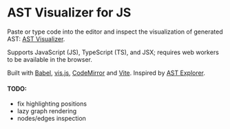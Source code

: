 # AST Visualizer for JS

Paste or type code into the editor and inspect the visualization of generated AST: [AST Visualizer](https://adorableredpanda.github.io/ast-visualization/).

Supports JavaScript (JS), TypeScript (TS), and JSX; requires web workers to be available in the browser.

Built with [Babel](https://babeljs.io), [vis.js](https://visjs.org/), [CodeMirror](https://codemirror.net/) and [Vite](https://vitejs.dev/).
Inspired by [AST Explorer](https://astexplorer.net/).

#### TODO:
* fix highlighting positions
* lazy graph rendering
* nodes/edges inspection
